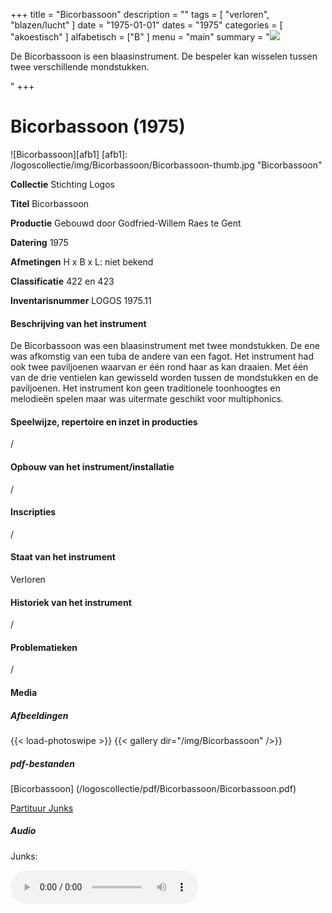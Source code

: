 +++
title = "Bicorbassoon"
description = ""
tags = [
  "verloren",
  "blazen/lucht"
]
date = "1975-01-01"
dates = "1975"
categories = [
  "akoestisch"
]
alfabetisch = ["B"
]
menu = "main"
summary = "<a href='/logoscollectie/1975/bicorbassoon'><img src='/logoscollectie/img/Bicorbassoon/Bicorbassoon-thumb.jpg '></a><p>De Bicorbassoon is een blaasinstrument. De bespeler kan wisselen tussen twee verschillende mondstukken.</p>"
+++


# Bicorbassoon (1975)

![Bicorbassoon][afb1]
[afb1]: /logoscollectie/img/Bicorbassoon/Bicorbassoon-thumb.jpg "Bicorbassoon"

**Collectie**
Stichting Logos

**Titel**
Bicorbassoon

**Productie**
Gebouwd door Godfried-Willem Raes te Gent

**Datering**
1975

**Afmetingen**
H x B x L: niet bekend

**Classificatie**
422 en 423

**Inventarisnummer**
LOGOS 1975.11

#### Beschrijving van het instrument
De Bicorbassoon was een blaasinstrument met twee mondstukken. De ene was afkomstig van een tuba de andere van een fagot. Het instrument had ook twee paviljoenen waarvan er één rond haar as kan draaien. Met één van de drie ventielen kan gewisseld worden tussen de mondstukken en de paviljoenen. Het instrument kon geen traditionele toonhoogtes en melodieën spelen maar was uitermate geschikt voor multiphonics.

#### Speelwijze, repertoire en inzet in producties
/

#### Opbouw van het instrument/installatie
/

#### Inscripties
/

#### Staat van het instrument
Verloren

#### Historiek van het instrument
/

#### Problematieken
/

#### Media
##### Afbeeldingen
{{< load-photoswipe >}}
{{< gallery dir="/img/Bicorbassoon" />}}

##### pdf-bestanden
[Bicorbassoon] (/logoscollectie/pdf/Bicorbassoon/Bicorbassoon.pdf)

[Partituur Junks](/logoscollectie/pdf/Bicorbassoon/Partituur%20junks.pdf)

##### Audio
Junks:

<audio controls>
<source src="/logoscollectie/audio/Bicorbassoon/Junks_IV_CR3.2.wav" type="audio/wav">
<source src="/logoscollectie/audio/Bicorbassoon/Junks_IV_CR3.2.wav" type="audio/x-wav">
  Your browser doesn't support HTML5 audio. Here is a <a href="/logoscollectie/audio/Bicorbassoon/Junks_IV_CR3.2.wav">link to the audio</a> instead.
</audio>
